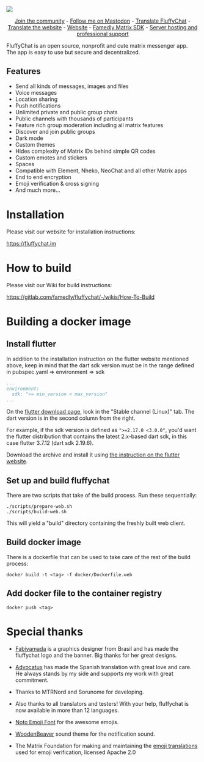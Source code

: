 ![](https://i.imgur.com/wi7RlVt.png)

<p align="center">
  <a href="https://matrix.to/#/#fluffychat:matrix.org" target="new">Join the community</a> - <a href="https://metalhead.club/@krille" target="new">Follow me on Mastodon</a> - <a href="https://hosted.weblate.org/projects/fluffychat/" target="new">Translate FluffyChat</a> - <a href="https://gitlab.com/ChristianPauly/fluffychat-website" target="new">Translate the website</a> - <a href="https://fluffychat.im" target="new">Website</a> - <a href="https://gitlab.com/famedly/famedlysdk" target="new">Famedly Matrix SDK</a> - <a href="https://famedly.com/kontakt">Server hosting and professional support</a>
 </p>


FluffyChat is an open source, nonprofit and cute matrix messenger app. The app is easy to use but secure and decentralized.

## Features

- Send all kinds of messages, images and files
- Voice messages
- Location sharing
- Push notifications
- Unlimited private and public group chats
- Public channels with thousands of participants
- Feature rich group moderation including all matrix features
- Discover and join public groups
- Dark mode
- Custom themes
- Hides complexity of Matrix IDs behind simple QR codes
- Custom emotes and stickers
- Spaces
- Compatible with Element, Nheko, NeoChat and all other Matrix apps
- End to end encryption
- Emoji verification & cross signing
- And much more...

# Installation

Please visit our website for installation instructions:

https://fluffychat.im

# How to build

Please visit our Wiki for build instructions:

https://gitlab.com/famedly/fluffychat/-/wikis/How-To-Build

# Building a docker image

## Install flutter

In addition to the installation instruction on the flutter website mentioned above, keep in mind that the dart sdk 
version must be in the range defined in pubspec.yaml => environment => sdk

```yaml
...
environment:
  sdk: ">= min_version < max_version"
...
```
On the [flutter download page](https://docs.flutter.dev/release/archive), look in the "Stable channel (Linux)" tab. The 
dart version is in the second column from the right. 

For example, if the sdk version is defined as `">=2.17.0 <3.0.0"`, you'd want the flutter distribution that contains the 
latest 2.x-based dart sdk, in this case flutter 3.7.12 (dart sdk 2.19.6).

Download the archive and install it using [the instruction on the flutter website](https://docs.flutter.dev/get-started/install/linux#method-2-manual-installation).

## Set up and build fluffychat

There are two scripts that take of the build process. Run these sequentially:

```
./scripts/prepare-web.sh
./scripts/build-web.sh
```

This will yield a "build" directory containing the freshly built web client. 

## Build docker image

There is a dockerfile that can be used to take care of the rest of the build process:

```shell
docker build -t <tag> -f docker/Dockerfile.web
```

## Add docker file to the container registry

```shell
docker push <tag>
```


# Special thanks

* <a href="https://github.com/fabiyamada">Fabiyamada</a> is a graphics designer from Brasil and has made the fluffychat logo and the banner. Big thanks for her great designs.

* <a href="https://github.com/advocatux">Advocatux</a> has made the Spanish translation with great love and care. He always stands by my side and supports my work with great commitment.

* Thanks to MTRNord and Sorunome for developing.

* Also thanks to all translators and testers! With your help, fluffychat is now available in more than 12 languages.

* <a href="https://github.com/googlefonts/noto-emoji/">Noto Emoji Font</a> for the awesome emojis.

* <a href="https://github.com/madsrh/WoodenBeaver">WoodenBeaver</a> sound theme for the notification sound.

* The Matrix Foundation for making and maintaining the [emoji translations](https://github.com/matrix-org/matrix-doc/blob/main/data-definitions/sas-emoji.json) used for emoji verification, licensed Apache 2.0
